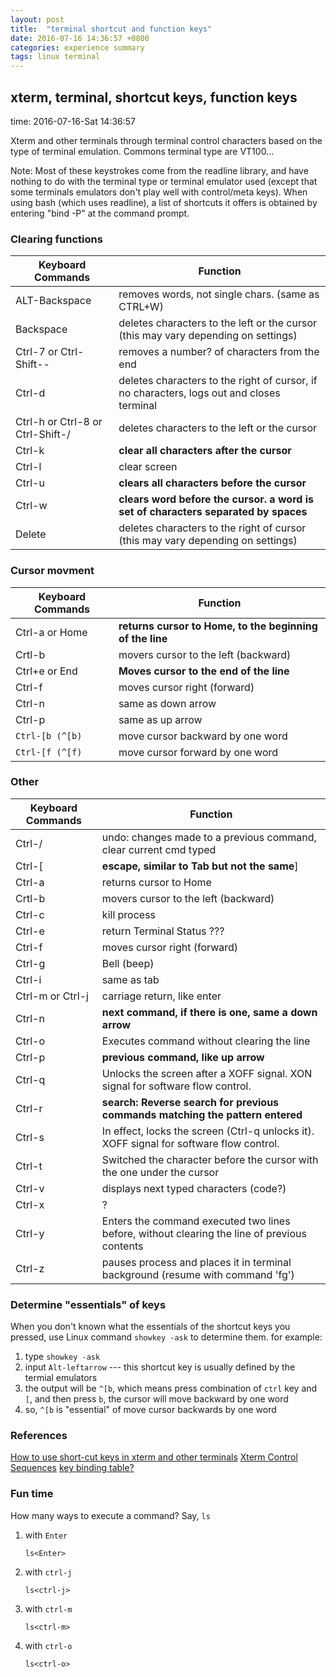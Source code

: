 ```yaml
---
layout: post
title:  "terminal shortcut and function keys"
date: 2016-07-16 14:36:57 +0800
categories: experience summary
tags: linux terminal
---
```


## xterm, terminal, shortcut keys, function keys
time: 2016-07-16-Sat 14:36:57

Xterm and other terminals through terminal control characters based on the type
of terminal emulation. Commons terminal type are VT100...
 
Note: Most of these keystrokes come from the readline library, and have nothing
to do with the terminal type or terminal emulator used (except that some
terminals emulators don't play well with control/meta keys). When using bash
(which uses readline), a list of shortcuts it offers is obtained by entering
"bind -P" at the command prompt.

<!-- more -->
### Clearing functions

Keyboard Commands                | Function
-----                            | -----
ALT-Backspace                    | removes words, not single chars. (same as CTRL+W)
Backspace                        | deletes characters to the left or the cursor (this may vary depending on settings)
Ctrl-7 or Ctrl-Shift--           | removes a number? of characters from the end
Ctrl-d                           | deletes characters to the right of cursor, if no characters, logs out and closes terminal
Ctrl-h or Ctrl-8 or Ctrl-Shift-/ | deletes characters to the left or the cursor
Ctrl-k                           | **clear all characters after the cursor**
Ctrl-l                           | clear screen
Ctrl-u                           | **clears all characters before the cursor**
Ctrl-w                           | **clears word before the cursor. a word is set of characters separated by spaces**
Delete                           | deletes characters to the right of cursor (this may vary depending on settings)

### Cursor movment

Keyboard Commands | Function
-----             | -----
Ctrl-a or Home    | **returns cursor to Home, to the beginning of the line**
Crtl-b            | movers cursor to the left (backward)
Ctrl+e or End     | **Moves cursor to the end of the line**
Ctrl-f            | moves cursor right (forward)
Ctrl-n            | same as down arrow
Ctrl-p            | same as up arrow
`Ctrl-[b (^[b)`   | move cursor backward by one word
`Ctrl-[f (^[f)`   | move cursor forward by one word

### Other

Keyboard Commands | Function
-----             | -----
Ctrl-/            | undo: changes made to a previous command, clear current cmd typed
Ctrl-[            | **escape, similar to Tab but not the same**]
Ctrl-a            | returns cursor to Home
Crtl-b            | movers cursor to the left (backward)
Ctrl-c            | kill process
Ctrl-e            | return Terminal Status ???
Ctrl-f            | moves cursor right (forward)
Ctrl-g            | Bell (beep)
Ctrl-i            | same as tab
Ctrl-m or Ctrl-j  | carriage return, like enter
Ctrl-n            | **next command, if there is one, same a down arrow**
Ctrl-o            | Executes command without clearing the line
Ctrl-p            | **previous command, like up arrow**
Ctrl-q            | Unlocks the screen after a XOFF signal. XON signal for software flow control.
Ctrl-r            | **search: Reverse search for previous commands matching the pattern entered**
Ctrl-s            | In effect, locks the screen (Ctrl-q unlocks it). XOFF signal for software flow control.
Ctrl-t            | Switched the character before the cursor with the one under the cursor
Ctrl-v            | displays next typed characters (code?)
Ctrl-x            |  ?
Ctrl-y            | Enters the command executed two lines before, without clearing the line of previous contents
Ctrl-z            | pauses process and places it in terminal background (resume with command 'fg')

### Determine "essentials" of keys

When you don't known what the essentials of the shortcut keys you pressed, use
Linux command `showkey -ask` to determine them.
for example:
1. type `showkey -ask`
2. input `Alt-leftarrow` --- this shortcut key is usually defined by the
	 termial emulators
3. the output will be `^[b`, which means press combination of `ctrl` key and
	 `[`, and then press `b`, the cursor will move backward by one word
4. so, `^[b` is "essential" of move cursor backwards by one word

### References
[How to use short-cut keys in xterm and other terminals](http://how-to.wikia.com/wiki/How_to_use_short-cut_keys_in_xterm_and_other_terminals?)
[Xterm Control Sequences](http://www.xfree86.org/4.7.0/ctlseqs.html)
[key binding table?](http://unix.stackexchange.com/questions/116562/key-bindings-table)

### Fun time
How many ways to execute a command? Say, `ls`

1. with `Enter`

	```shell
	ls<Enter>
	```

2. with `ctrl-j`

	```
	ls<ctrl-j>
	```

3. with `ctrl-m`

	```
	ls<ctrl-m>
	```

4. with `ctrl-o`

	```
	ls<ctrl-o>
	```
